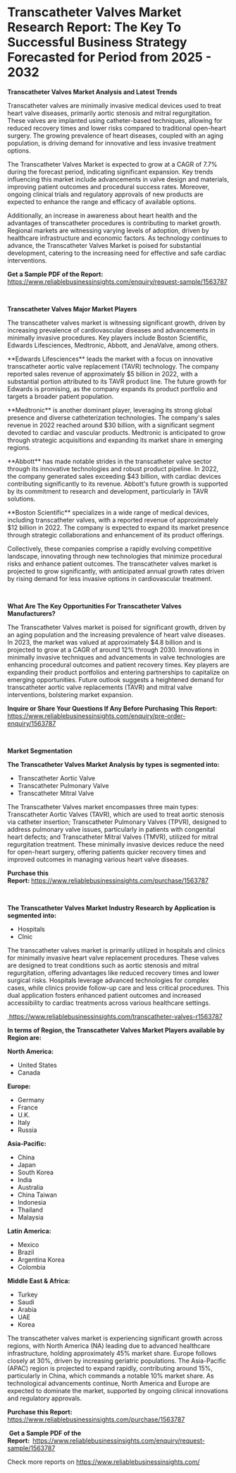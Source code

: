 <p><h1>Transcatheter Valves Market Research Report: The Key To Successful Business Strategy Forecasted for Period from 2025 - 2032</h1></p><p><strong>Transcatheter Valves Market Analysis and Latest Trends</strong></p>
<p><p>Transcatheter valves are minimally invasive medical devices used to treat heart valve diseases, primarily aortic stenosis and mitral regurgitation. These valves are implanted using catheter-based techniques, allowing for reduced recovery times and lower risks compared to traditional open-heart surgery. The growing prevalence of heart diseases, coupled with an aging population, is driving demand for innovative and less invasive treatment options.</p><p>The Transcatheter Valves Market is expected to grow at a CAGR of 7.7% during the forecast period, indicating significant expansion. Key trends influencing this market include advancements in valve design and materials, improving patient outcomes and procedural success rates. Moreover, ongoing clinical trials and regulatory approvals of new products are expected to enhance the range and efficacy of available options. </p><p>Additionally, an increase in awareness about heart health and the advantages of transcatheter procedures is contributing to market growth. Regional markets are witnessing varying levels of adoption, driven by healthcare infrastructure and economic factors. As technology continues to advance, the Transcatheter Valves Market is poised for substantial development, catering to the increasing need for effective and safe cardiac interventions.</p></p>
<p><strong>Get a Sample PDF of the Report:&nbsp;</strong> <a href="https://www.reliablebusinessinsights.com/enquiry/request-sample/1563787?utm_campaign=2242&utm_medium=2&utm_source=Github&utm_content=ia&utm_term=04032025&utm_id=transcatheter-valves">https://www.reliablebusinessinsights.com/enquiry/request-sample/1563787</a></p>
<p>&nbsp;</p>
<p><strong>Transcatheter Valves Major Market Players</strong></p>
<p><p>The transcatheter valves market is witnessing significant growth, driven by increasing prevalence of cardiovascular diseases and advancements in minimally invasive procedures. Key players include Boston Scientific, Edwards Lifesciences, Medtronic, Abbott, and JenaValve, among others.</p><p>**Edwards Lifesciences** leads the market with a focus on innovative transcatheter aortic valve replacement (TAVR) technology. The company reported sales revenue of approximately $5 billion in 2022, with a substantial portion attributed to its TAVR product line. The future growth for Edwards is promising, as the company expands its product portfolio and targets a broader patient population.</p><p>**Medtronic** is another dominant player, leveraging its strong global presence and diverse catheterization technologies. The company's sales revenue in 2022 reached around $30 billion, with a significant segment devoted to cardiac and vascular products. Medtronic is anticipated to grow through strategic acquisitions and expanding its market share in emerging regions.</p><p>**Abbott** has made notable strides in the transcatheter valve sector through its innovative technologies and robust product pipeline. In 2022, the company generated sales exceeding $43 billion, with cardiac devices contributing significantly to its revenue. Abbott's future growth is supported by its commitment to research and development, particularly in TAVR solutions.</p><p>**Boston Scientific** specializes in a wide range of medical devices, including transcatheter valves, with a reported revenue of approximately $12 billion in 2022. The company is expected to expand its market presence through strategic collaborations and enhancement of its product offerings.</p><p>Collectively, these companies comprise a rapidly evolving competitive landscape, innovating through new technologies that minimize procedural risks and enhance patient outcomes. The transcatheter valves market is projected to grow significantly, with anticipated annual growth rates driven by rising demand for less invasive options in cardiovascular treatment.</p></p>
<p>&nbsp;</p>
<p><strong>What Are The Key Opportunities For Transcatheter Valves Manufacturers?</strong></p>
<p><p>The Transcatheter Valves market is poised for significant growth, driven by an aging population and the increasing prevalence of heart valve diseases. In 2023, the market was valued at approximately $4.8 billion and is projected to grow at a CAGR of around 12% through 2030. Innovations in minimally invasive techniques and advancements in valve technologies are enhancing procedural outcomes and patient recovery times. Key players are expanding their product portfolios and entering partnerships to capitalize on emerging opportunities. Future outlook suggests a heightened demand for transcatheter aortic valve replacements (TAVR) and mitral valve interventions, bolstering market expansion.</p></p>
<p><strong>Inquire or Share Your Questions If Any Before Purchasing This Report:</strong> <a href="https://www.reliablebusinessinsights.com/enquiry/pre-order-enquiry/1563787?utm_campaign=2242&utm_medium=2&utm_source=Github&utm_content=ia&utm_term=04032025&utm_id=transcatheter-valves">https://www.reliablebusinessinsights.com/enquiry/pre-order-enquiry/1563787</a></p>
<p>&nbsp;</p>
<p><strong>Market Segmentation</strong></p>
<p><strong>The Transcatheter Valves Market Analysis by types is segmented into:</strong></p>
<p><ul><li>Transcatheter Aortic Valve</li><li>Transcatheter Pulmonary Valve</li><li>Transcatheter Mitral Valve</li></ul></p>
<p><p>The Transcatheter Valves market encompasses three main types: Transcatheter Aortic Valves (TAVR), which are used to treat aortic stenosis via catheter insertion; Transcatheter Pulmonary Valves (TPVR), designed to address pulmonary valve issues, particularly in patients with congenital heart defects; and Transcatheter Mitral Valves (TMVR), utilized for mitral regurgitation treatment. These minimally invasive devices reduce the need for open-heart surgery, offering patients quicker recovery times and improved outcomes in managing various heart valve diseases.</p></p>
<p><strong>Purchase this Report:&nbsp;</strong><a href="https://www.reliablebusinessinsights.com/purchase/1563787?utm_campaign=2242&utm_medium=2&utm_source=Github&utm_content=ia&utm_term=04032025&utm_id=transcatheter-valves">https://www.reliablebusinessinsights.com/purchase/1563787</a></p>
<p>&nbsp;</p>
<p><strong>The Transcatheter Valves Market Industry Research by Application is segmented into:</strong></p>
<p><ul><li>Hospitals</li><li>Clnic</li></ul></p>
<p><p>The transcatheter valves market is primarily utilized in hospitals and clinics for minimally invasive heart valve replacement procedures. These valves are designed to treat conditions such as aortic stenosis and mitral regurgitation, offering advantages like reduced recovery times and lower surgical risks. Hospitals leverage advanced technologies for complex cases, while clinics provide follow-up care and less critical procedures. This dual application fosters enhanced patient outcomes and increased accessibility to cardiac treatments across various healthcare settings.</p></p>
<p><a href="https://www.reliablebusinessinsights.com/transcatheter-valves-r1563787?utm_campaign=2242&utm_medium=2&utm_source=Github&utm_content=ia&utm_term=04032025&utm_id=transcatheter-valves">&nbsp;https://www.reliablebusinessinsights.com/transcatheter-valves-r1563787</a></p>
<p><strong>In terms of Region, the Transcatheter Valves Market Players available by Region are:</strong></p>
<p>
    <p> <strong> North America: </strong>
        <ul>
            <li>United States</li>
            <li>Canada</li>
        </ul>
        </p> 
    <p> <strong> Europe: </strong>
        <ul>
            <li>Germany</li>
            <li>France</li>
            <li>U.K.</li>
            <li>Italy</li>
            <li>Russia</li>
        </ul>
        </p> 
    <p> <strong> Asia-Pacific: </strong>
        <ul>
            <li>China</li>
            <li>Japan</li>
            <li>South Korea</li>
            <li>India</li>
            <li>Australia</li>
            <li>China Taiwan</li>
            <li>Indonesia</li>
            <li>Thailand</li>
            <li>Malaysia</li>
        </ul>
        </p> 
    <p> <strong> Latin America: </strong>
        <ul>
            <li>Mexico</li>
            <li>Brazil</li>
            <li>Argentina Korea</li>
            <li>Colombia</li>
        </ul>
        </p> 
    <p> <strong> Middle East & Africa: </strong>
        <ul>
            <li>Turkey</li>
            <li>Saudi</li>
            <li>Arabia</li>
            <li>UAE</li>
            <li>Korea</li>
        </ul>
    </p>
    </p>
<p><p>The transcatheter valves market is experiencing significant growth across regions, with North America (NA) leading due to advanced healthcare infrastructure, holding approximately 45% market share. Europe follows closely at 30%, driven by increasing geriatric populations. The Asia-Pacific (APAC) region is projected to expand rapidly, contributing around 15%, particularly in China, which commands a notable 10% market share. As technological advancements continue, North America and Europe are expected to dominate the market, supported by ongoing clinical innovations and regulatory approvals.</p></p>
<p><strong>Purchase this Report: </strong><a href="https://www.reliablebusinessinsights.com/purchase/1563787?utm_campaign=2242&utm_medium=2&utm_source=Github&utm_content=ia&utm_term=04032025&utm_id=transcatheter-valves">https://www.reliablebusinessinsights.com/purchase/1563787</a></p>
<p>&nbsp;<strong>Get a Sample PDF of the Report:&nbsp;&nbsp;</strong><a href="https://www.reliablebusinessinsights.com/enquiry/request-sample/1563787?utm_campaign=2242&utm_medium=2&utm_source=Github&utm_content=ia&utm_term=04032025&utm_id=transcatheter-valves">https://www.reliablebusinessinsights.com/enquiry/request-sample/1563787</a></p>
<p><strong></strong></p>
<p>Check more reports on <a href="https://www.reliablebusinessinsights.com/?utm_campaign=2242&utm_medium=2&utm_source=Github&utm_content=ia&utm_term=04032025&utm_id=transcatheter-valves">https://www.reliablebusinessinsights.com/</a></p>